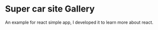 # Super car site Gallery

An example for react simple app, I developed it to learn more about react.
